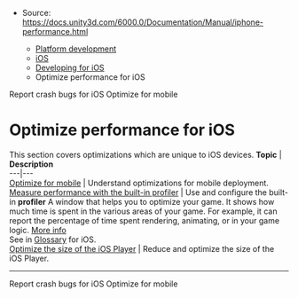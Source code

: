 * Source: https://docs.unity3d.com/6000.0/Documentation/Manual/iphone-performance.html

  * [Platform development ](https://docs.unity3d.com/6000.0/Documentation/Manual/PlatformSpecific.html)
  * [iOS](https://docs.unity3d.com/6000.0/Documentation/Manual/iphone.html)
  * [Developing for iOS](https://docs.unity3d.com/6000.0/Documentation/Manual/ios-developing.html)
  * Optimize performance for iOS


[](https://docs.unity3d.com/6000.0/Documentation/Manual/iphone-bugreporting.html)
Report crash bugs for iOS
[](https://docs.unity3d.com/6000.0/Documentation/Manual/iphone-iOS-Optimization.html)
Optimize for mobile
# Optimize performance for iOS
This section covers optimizations which are unique to iOS devices. 
**Topic** | **Description**  
---|---  
[Optimize for mobile](https://docs.unity3d.com/6000.0/Documentation/Manual/iphone-iOS-Optimization.html) | Understand optimizations for mobile deployment.  
[Measure performance with the built-in profiler](https://docs.unity3d.com/6000.0/Documentation/Manual/iphone-InternalProfiler.html) | Use and configure the built-in **profiler** A window that helps you to optimize your game. It shows how much time is spent in the various areas of your game. For example, it can report the percentage of time spent rendering, animating, or in your game logic. [More info](https://docs.unity3d.com/6000.0/Documentation/Manual/Profiler.html)  
See in [Glossary](https://docs.unity3d.com/6000.0/Documentation/Manual/Glossary.html#Profiler) for iOS.  
[Optimize the size of the iOS Player](https://docs.unity3d.com/6000.0/Documentation/Manual/iphone-playerSizeOptimization.html) | Reduce and optimize the size of the iOS Player.  
* * *
[](https://docs.unity3d.com/6000.0/Documentation/Manual/iphone-bugreporting.html)
Report crash bugs for iOS
[](https://docs.unity3d.com/6000.0/Documentation/Manual/iphone-iOS-Optimization.html)
Optimize for mobile
